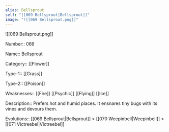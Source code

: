 ```yaml
---
alias: Bellsprout
self: "[[069 Bellsprout|Bellsprout]]"
image: "![[069 Bellsprout.png]]"
---
```


![[069 Bellsprout.png]]


Number:: 069

Name:: Bellsprout

Category:: [[Flower]]

Type-1:: [[Grass]]

Type-2:: [[Poison]]

Weaknesses:: [[Fire]] [[Psychic]] [[Flying]] [[Ice]]

Description:: Prefers hot and humid places. It ensnares tiny bugs with its vines and devours them.

Evolutions:: [[069 Bellsprout|Bellsprout]] > [[070 Weepinbell|Weepinbell]] > [[071 Victreebel|Victreebel]]